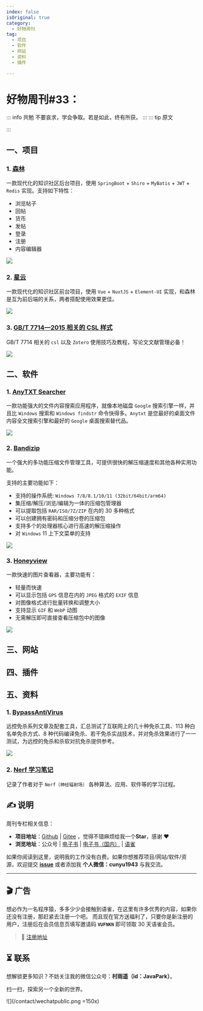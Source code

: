 ```yaml
---
index: false
isOriginal: true
category:
  - 好物周刊
tag:
  - 项目
  - 软件
  - 网站
  - 资料
  - 插件

---
```


# 好物周刊#33：

::: info 共勉
不要哀求，学会争取。若是如此，终有所获。
:::
::: tip 原文

:::

## 一、项目

### 1. [森林](https://github.com/rymcu/forest)

一款现代化的知识社区后台项目，使用 `SpringBoot` + `Shiro` + `MyBatis` + `JWT` + `Redis` 实现。支持如下特性：

- 浏览帖子
- 回帖
- 货币
- 发帖
- 登录
- 注册
- 内容编辑器

![](assets/be25c6fb-fcd2-4bbc-802d-38dbab24054e.png)


### 2. [星云](https://github.com/rymcu/nebula)

一款现代化的知识社区前台项目，使用 `Vue` + `NuxtJS` + `Element-UI` 实现，和森林是互为前后端的关系，两者搭配使用效果更佳。

![](assets/53be3506-b9c5-4227-8b8d-aaca7eb85ae4.png)

### 3. [GB/T 7714—2015 相关的 CSL 样式](https://github.com/redleafnew/Chinese-STD-GB-T-7714-related-csl)

GB/T 7714 相关的 `csl` 以及 `Zotero` 使用技巧及教程，写论文文献管理必备！

![](assets/8c1cedfd-e1c4-42aa-bbf6-f634b41eac08.png)

## 二、软件

### 1. [AnyTXT Searcher](https://anytxt.net/)

一款功能强大的文件内容搜索应用程序，就像本地磁盘 `Google` 搜索引擎一样，并且比 `Windows` 搜索和 `Windows findstr` 命令快得多。`Anytxt` 是您最好的桌面文件内容全文搜索引擎和最好的 `Google` 桌面搜索替代品。


![](assets/a56bcb6c-fd16-4fd4-9aab-4ae228c9de6b.png)

### 2. [Bandizip](https://cn.bandisoft.com/bandizip/)

一个强大的多功能压缩文件管理工具，可提供很快的解压缩速度和其他各种实用功能。

支持的主要功能如下：
- 支持的操作系统: `Windows 7/8/8.1/10/11 (32bit/64bit/arm64)`
- 集压缩/解压/浏览/编辑为一体的压缩包管理器
- 可以提取包括 `RAR/ISO/7Z/ZIP` 在内的 30 多种格式
- 可以创建拥有密码和压缩分卷的压缩包
- 支持多个的处理器核心进行高速的解压缩操作
- 对 `Windows` 11 上下文菜单的支持


![](assets/e0420dc4-d4f7-450c-bbd8-2e8d2496dccb.png)

### 3. [Honeyview](https://cn.bandisoft.com/honeyview/)

一款快速的图片查看器，主要功能有：

- 轻量而快速
- 可以显示包括 `GPS` 信息在内的 `JPEG` 格式的 `EXIF` 信息
- 对图像格式进行批量转换和调整大小
- 支持显示 `GIF` 和 `WebP` 动图
- 无需解压即可直接查看压缩包中的图像


![](assets/099fa940-f027-4dde-bd0b-e3bac6347e71.png)

## 三、网站

## 四、插件

## 五、资料

### 1. [BypassAntiVirus](https://github.com/TideSec/BypassAntiVirus)

远控免杀系列文章及配套工具，汇总测试了互联网上的几十种免杀工具、113 种白名单免杀方式、8 种代码编译免杀、若干免杀实战技术，并对免杀效果进行了一一测试，为远控的免杀和杀软对抗免杀提供参考。

![](https://cdn.jsdelivr.net/gh/cunyu1943/JavaPark@main/src/weekly/2023/assets/1700093161251.webp)

### 2. [Nerf 学习笔记](https://github.com/yangkang2021/nerf-learn)

记录了作者对于 `Nerf（神经辐射场）` 各种算法、应用、软件等的学习过程。

## ✍️ 说明

周刊专栏相关信息：

- **项目地址**：[Github](https://github.com/cunyu1943/JavaPark/) | [Gitee](https://gitee.com/cunyu1943/JavaPark/) ，觉得不错麻烦给我一个**Star**，感谢 ❤️
- **浏览地址**：公众号 | [电子书](https://cunyu1943.github.io/) | [电子书（国内）](https://cunyu1943.gitee.io/) | [语雀](https://yuque.com/cunyu1943)

如果你阅读到这里，说明我的工作没有白费。如果你想推荐项目/网站/软件/资源，欢迎提交 **[issue](https://github.com/cunyu1943/JavaPark/issues)** 或者添加我 **个人微信：cunyu1943** 与我交流。

---

## 🎬️ 广告

想必作为一名程序猿，多多少少会接触到语雀，在这里有许多优秀的内容，如果你还没有注册，那赶紧去注册一个吧。
而且现在官方送福利了，只要你是新注册的用户，注册后在会员信息页填写邀请码 **`VUFNKN`** 即可领取 30 天语雀会员。
> 🚩 [注册地址](https://www.yuque.com/about)

## ⏳ 联系

想解锁更多知识？不妨关注我的微信公众号：**村雨遥（id：JavaPark）**。

扫一扫，探索另一个全新的世界。

![](/contact/wechatpublic.png =150x)

<Share colorful />